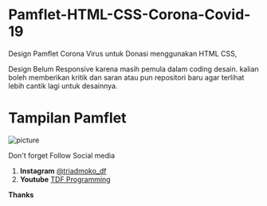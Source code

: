 # Pamflet-HTML-CSS-Corona-Covid-19
Design Pamflet Corona Virus untuk Donasi menggunakan HTML CSS, 


Design Belum Responsive karena masih pemula dalam coding desain.
kalian boleh memberikan kritik dan saran atau pun repositori baru agar terlihat lebih cantik lagi untuk desainnya.

# Tampilan Pamflet
![picture](https://github.com/triadmoko/Pamflet-HTML-CSS-Corona-Covid-19-/blob/master/pamflet%20Corona%20virus.png)

Don't forget Follow Social media 
1. **Instagram** [@triadmoko_df](https://www.instagram.com/triadmoko_df/?hl=id)
2. **Youtube** [TDF Programming](https://www.youtube.com/channel/UC1lCZMXOA8w_S4LvI3eNz1g)

**Thanks**
